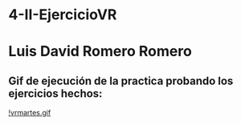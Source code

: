 # 4-II-EjercicioVR
# Luis David Romero Romero

## Gif de ejecución de la practica probando los ejercicios hechos:
[!vrmartes.gif](https://github.com/LDRR99100/4-II-EjercicioVR/blob/960ae8b89528171b749812942b73df53b8c23f50/vrmartes.gif)
